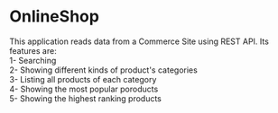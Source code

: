 # OnlineShop
This application reads data from a Commerce Site using REST API. 
Its features are: 
<br>1- Searching
<br>2- Showing different kinds of product's categories
<br>3- Listing all products of each category
<br>4- Showing the most popular poroducts
<br>5- Showing the highest ranking products
